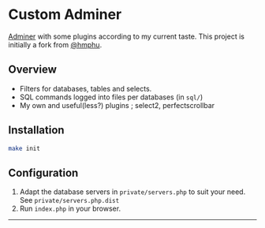 # Custom Adminer

[Adminer][1] with some plugins according to my current taste. This project is
initially a fork from [@hmphu][2].

## Overview

- Filters for databases, tables and selects.
- SQL commands logged into files per databases (in `sql/`)
- My own and useful(less?) plugins ; select2, perfectscrollbar

## Installation

```sh
make init
```

## Configuration

1. Adapt the database servers in `private/servers.php` to suit your need. See
   `private/servers.php.dist`
2. Run `index.php` in your browser.

---

[1]: https://github.com/adminerevo/adminerevo
[2]: https://github.com/hmphu/adminer
